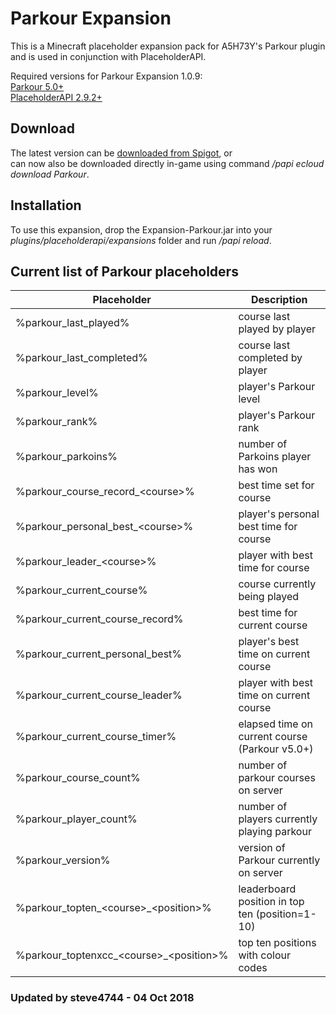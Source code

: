 # Parkour Expansion

This is a Minecraft placeholder expansion pack for A5H73Y's Parkour plugin and is used in conjunction with PlaceholderAPI.

Required versions for Parkour Expansion 1.0.9:<br>
[Parkour 5.0+](https://dev.bukkit.org/projects/parkour?gameCategorySlug=bukkit-plugins&projectID=42615 "A5H73Y's Parkour")<br>
[PlaceholderAPI 2.9.2+](https://www.spigotmc.org/resources/placeholderapi.6245/ "PlaceholderAPI")

## Download

The latest version can be [downloaded from Spigot](https://www.spigotmc.org/resources/parkour-expansion.41874/ "Parkour Expansion"), or <br>
can now also be downloaded directly in-game using command _/papi ecloud download Parkour_.

## Installation

To use this expansion, drop the Expansion-Parkour.jar into your _plugins/placeholderapi/expansions_ folder and run _/papi reload_.

## Current list of Parkour placeholders

| Placeholder                           | Description                                      |
|---------------------------------------|--------------------------------------------------|
|%parkour\_last\_played% | course last played by player |
|%parkour\_last\_completed% | course last completed by player |
|%parkour\_level% | player's Parkour level |
|%parkour\_rank% | player's Parkour rank |
|%parkour\_parkoins% | number of Parkoins player has won |
|%parkour\_course\_record\_&lt;course&gt;% | best time set for course |
|%parkour\_personal\_best\_&lt;course&gt;% | player's personal best time for course |
|%parkour\_leader\_&lt;course&gt;% | player with best time for course |
|%parkour\_current\_course% | course currently being played |
|%parkour\_current\_course\_record% | best time for current course |
|%parkour\_current\_personal\_best% | player's best time on current course |
|%parkour\_current\_course\_leader% | player with best time on current course |
|%parkour\_current\_course\_timer% | elapsed time on current course (Parkour v5.0+) |
|%parkour\_course\_count% | number of parkour courses on server |
|%parkour\_player\_count% | number of players currently playing parkour |
|%parkour\_version% | version of Parkour currently on server |
|%parkour\_topten\_&lt;course&gt;\_&lt;position&gt;% | leaderboard position in top ten (position=1-10) |
|%parkour\_toptenxcc\_&lt;course&gt;\_&lt;position&gt;% | top ten positions with colour codes |


### Updated by steve4744 - 04 Oct 2018

